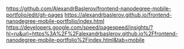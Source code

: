 https://github.com/AlexandrBaslerov/frontend-nanodegree-mobile-portfolio/edit/gh-pages
https://alexandrbaslerov.github.io/frontend-nanodegree-mobile-portfolio/index.html
https://developers.google.com/speed/pagespeed/insights/?hl=ru&url=https%3A%2F%2Falexandrbaslerov.github.io%2Ffrontend-nanodegree-mobile-portfolio%2Findex.html&tab=mobile
